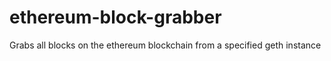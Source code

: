 # ethereum-block-grabber
Grabs all blocks on the ethereum blockchain from a specified geth instance
